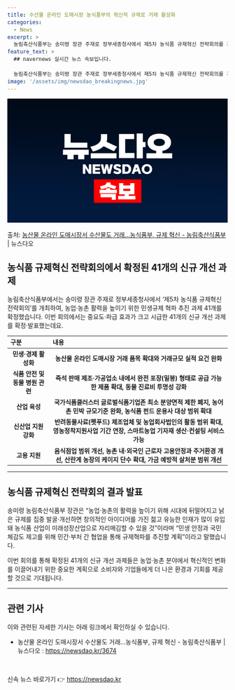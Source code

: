 ```yaml
---
title: 수산물 온라인 도매시장 농식품부의 혁신적 규제로 거래 활성화
categories:
  - News
excerpt: >
  농림축산식품부는 송미령 장관 주재로 정부세종청사에서 제5차 농식품 규제혁신 전략회의를 개최하고, 농업농촌 활…
feature_text: >
  ## navernews 실시간 뉴스 속보입니다.

  농림축산식품부는 송미령 장관 주재로 정부세종청사에서 제5차 농식품 규제혁신 전략회의를 개최하고, 농업농촌 활…
image: '/assets/img/newsdao_breakingnews.jpg'
---
```


![뉴스다오 속보](/assets/img/newsdao_breakingnews.jpg)

<p>출처: <a href="https://newsdao.kr/3674" rel="dofollow">농산물 온라인 도매시장서 수산물도 거래…농식품부, 규제 혁신 - 농림축산식품부</a> | 뉴스다오</p>

<h2 data-ke-size="size26">농식품 규제혁신 전략회의에서 확정된 41개의 신규 개선 과제</h2>
<p data-ke-size="size16">농림축산식품부에서는 송미령 장관 주재로 정부세종청사에서 ‘제5차 농식품 규제혁신 전략회의’를 개최하여, 농업·농촌 활력을 높이기 위한 민생규제 혁파 추진 과제 41개를 확정했습니다. 이번 회의에서는 중요도·파급 효과가 크고 시급한 41개의 신규 개선 과제를 확정·발표했는데요.</p>

<table>
	<thead>
		<tr>
			<th style="text-align: left;">구분</th>
			<th style="text-align: left;">내용</th>
		</tr>
	</thead>
	<tbody>
		<tr>
			<td style="text-align: center; height: 17px;"><b>민생·경제 활성화</b></td>
			<td style="text-align: center; height: 17px;"><b>농산물 온라인 도매시장 거래 품목 확대와 거래규모 실적 요건 완화</b></td>
		</tr>
		<tr>
			<td style="text-align: center; height: 17px;"><b>식품 안전 및 동물 병원 관련</b></td>
			<td style="text-align: center; height: 17px;"><b>즉석 판매 제조·가공업소 내에서 완전 포장(밀봉) 형태로 공급 가능한 제품 확대, 동물 진료비 투명성 강화</b></td>
		</tr>
		<tr>
			<td style="text-align: center; height: 17px;"><b>산업 육성</b></td>
			<td style="text-align: center; height: 17px;"><b>국가식품클러스터 글로벌식품기업존 최소 분양면적 제한 폐지, 농어촌 민박 규모기준 완화, 농식품 펀드 운용사 대상 범위 확대</b></td>
		</tr>
		<tr>
			<td style="text-align: center; height: 17px;"><b>신산업 지원 강화</b></td>
			<td style="text-align: center; height: 17px;"><b>반려동물사료(펫푸드) 제조업체 및 농업회사법인의 활동 범위 확대, 영농정착지원사업 기간 연장, 스마트농업 기자재 생산·컨설팅 서비스 가능</b></td>
		</tr>
		<tr>
			<td style="text-align: center; height: 17px;"><b>고용 지원</b></td>
			<td style="text-align: center; height: 17px;"><b>음식점업 범위 개선, 농촌 내·외국인 근로자 고용안정과 주거환경 개선, 산란계 농장의 케이지 단수 확대, 가금 예방적 살처분 범위 개선</b></td>
		</tr>
	</tbody>
</table>

<hr>
<h2 data-ke-size="size26">농식품 규제혁신 전략회의 결과 발표</h2>
<p data-ke-size="size16">송미령 농림축산식품부 장관은 “농업·농촌의 활력을 높이기 위해 시대에 뒤떨어지고 낡은 규제를 집중 발굴·개선하면 창의적인 아이디어를 가진 젊고 유능한 인재가 많이 유입돼 농식품 산업이 미래성장산업으로 자리매김할 수 있을 것”이라며 “민생 안정과 국민 체감도 제고를 위해 민간·부처 간 협업을 통해 규제혁파를 추진할 계획”이라고 말했습니다.</p>

<p data-ke-size="size16">이번 회의를 통해 확정된 41개의 신규 개선 과제들은 농업·농촌 분야에서 혁신적인 변화를 이끌어내기 위한 중요한 계획으로 소비자와 기업들에게 더 나은 환경과 기회를 제공할 것으로 기대됩니다.</p>

<hr>
<h2 data-ke-size="size26">관련 기사</h2>
<p data-ke-size="size16">이와 관련된 자세한 기사는 아래 링크에서 확인하실 수 있습니다.</p>
<ul>
	<li>농산물 온라인 도매시장서 수산물도 거래…농식품부, 규제 혁신 - 농림축산식품부 | 뉴스다오 : <a href="https://newsdao.kr/3674">https://newsdao.kr/3674</a></li>
</ul>
<p data-ke-size="size16">&nbsp;</p> 

신속 뉴스 바로가기 👉 <a href="https://newsdao.kr" rel="dofollow">https://newsdao.kr</a>


